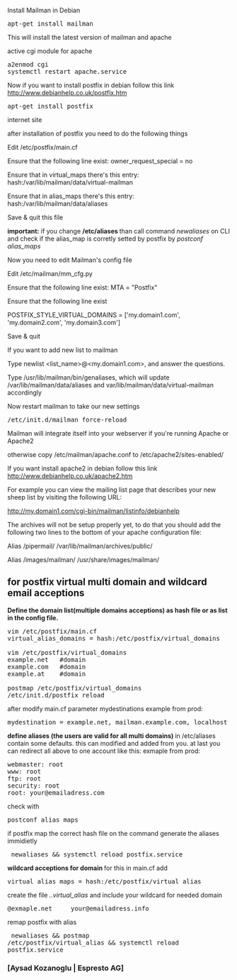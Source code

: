  Install Mailman in Debian

<pre>
apt-get install mailman
</pre>
This will install the latest version of mailman and apache

active cgi module for apache 
<pre>
a2enmod cgi
systemctl restart apache.service
</pre>

Now if you want to install postfix in debian follow this link http://www.debianhelp.co.uk/postfix.htm
<pre>
apt-get install postfix  
</pre>
internet site

after installation of postfix you need to do the following things

Edit /etc/postfix/main.cf

Ensure that the following line exist: owner_request_special = no

Ensure that in virtual_maps there's this entry: hash:/var/lib/mailman/data/virtual-mailman

Ensure that in alias_maps there's this entry: hash:/var/lib/mailman/data/aliases

Save & quit this file

<b>important:</b> 
if you change <b>/etc/aliases </b> than call command <i>newaliases</i> on CLI
and check if the alias_map is corretly setted by postfix by <i>postconf alias_maps</i>

Now you need to edit Mailman's config file

Edit /etc/mailman/mm_cfg.py

Ensure that the following line exist: MTA = "Postfix"

Ensure that the following line exist

POSTFIX_STYLE_VIRTUAL_DOMAINS = ['my.domain1.com', 'my.domain2.com', 'my.domain3.com']

Save & quit

If you want to add new list to mailman

Type newlist <list_name>@<my.domain1.com>, and answer the questions.

Type /usr/lib/mailman/bin/genaliases, which will update /var/lib/mailman/data/aliases and var/lib/mailman/data/virtual-mailman accordingly

Now restart mailman to take our new settings
<pre>
/etc/init.d/mailman force-reload
</pre>
Mailman will integrate itself into your webserver if you're running Apache or Apache2

otherwise copy /etc/mailman/apache.conf to /etc/apache2/sites-enabled/

If you want install apache2 in debian follow this link http://www.debianhelp.co.uk/apache2.htm

For example you can view the mailing list page that describes your new sheep list by visiting the following URL:

http://my.domain1.com/cgi-bin/mailman/listinfo/debianhelp

The archives will not be setup properly yet, to do that you should add the following two lines to the bottom of your apache configuration file:

Alias /pipermail/ /var/lib/mailman/archives/public/

Alias /images/mailman/ /usr/share/images/mailman/

## for postfix virtual multi domain and wildcard email acceptions

<b>Define the domain list(multiple domains acceptions) as hash file or as list in the config file. </b>
<pre>
vim /etc/postfix/main.cf
virtual_alias_domains = hash:/etc/postfix/virtual_domains

vim /etc/postfix/virtual_domains
example.net   #domain
example.com   #domain
example.at    #domain

postmap /etc/postfix/virtual_domains
/etc/init.d/postfix reload
</pre>

after modify main.cf parameter mydestinations
example from prod:
<pre>
mydestination = example.net, mailman.example.com, localhost
</pre>

<b> define aliases  (the users are valid for all multi domains) </b>
in /etc/aliases  contain some defaults. this can modified and added from you. at last you can redirect all above to one account like this:
exmaple from prod:
<pre>
webmaster: root
www: root
ftp: root
security: root
root: your@emailadress.com
</pre>
check with <pre>postconf alias_maps</pre>  if postfix map the correct hash file
on the command generate the aliases immidietly
<pre> newaliases && systemctl reload postfix.service</pre>

<b> wildcard acceptions for domain </b>
for this in main.cf add <pre> virtual_alias_maps = hash:/etc/postfix/virtual_alias </pre>
create the file <i>..virtual_alias</i> and include your wildcard for needed domain
<pre>
@exmaple.net     your@emailadress.info
</pre>
remap postfix with alias <pre> newaliases && postmap /etc/postfix/virtual_alias  && systemctl reload postfix.service</pre>

### [Aysad Kozanoglu | Espresto AG] ###
